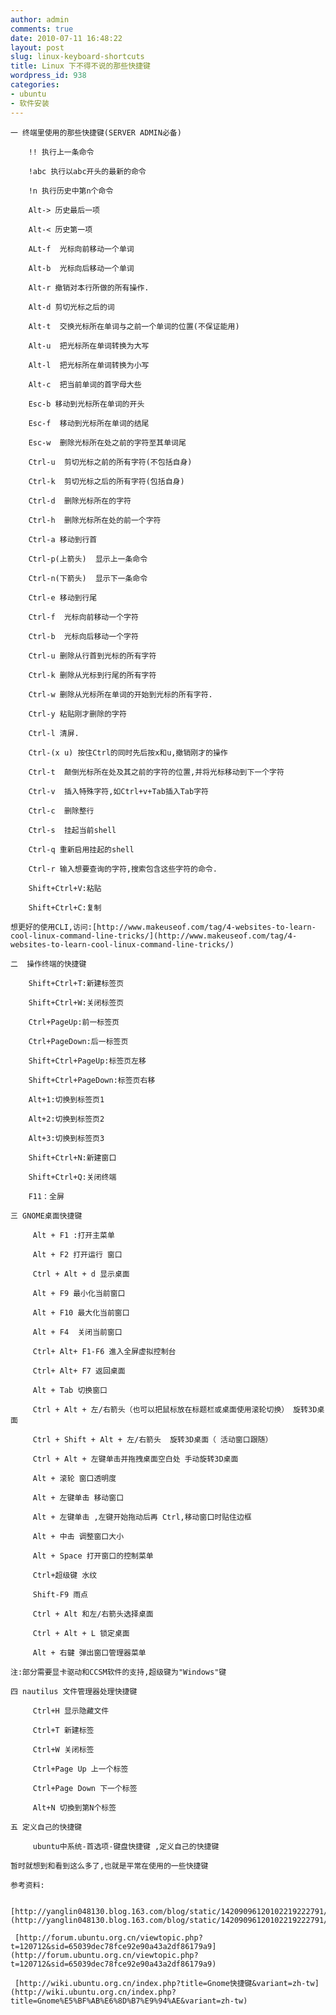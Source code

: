 ```yaml
---
author: admin
comments: true
date: 2010-07-11 16:48:22
layout: post
slug: linux-keyboard-shortcuts
title: Linux 下不得不说的那些快捷键
wordpress_id: 938
categories:
- ubuntu
- 软件安装
---
```


	一 终端里使用的那些快捷键(SERVER ADMIN必备)
 
		!! 执行上一条命令
 
		!abc 执行以abc开头的最新的命令
 
		!n 执行历史中第n个命令
 
		Alt-> 历史最后一项
 
		Alt-< 历史第一项
 
		ALt-f  光标向前移动一个单词
 
		Alt-b  光标向后移动一个单词
 
		Alt-r 撤销对本行所做的所有操作.
 
		Alt-d 剪切光标之后的词
 
		Alt-t  交换光标所在单词与之前一个单词的位置(不保证能用)  
 
		Alt-u  把光标所在单词转换为大写
 
		Alt-l  把光标所在单词转换为小写
 
		Alt-c  把当前单词的首字母大些
 
		Esc-b 移动到光标所在单词的开头
 
		Esc-f  移动到光标所在单词的结尾
 
		Esc-w  删除光标所在处之前的字符至其单词尾
 
		Ctrl-u  剪切光标之前的所有字符(不包括自身)
 
		Ctrl-k  剪切光标之后的所有字符(包括自身)
 
		Ctrl-d  删除光标所在的字符
 
		Ctrl-h  删除光标所在处的前一个字符
 
		Ctrl-a 移动到行首
 
		Ctrl-p(上箭头)  显示上一条命令
 
		Ctrl-n(下箭头)  显示下一条命令
 
		Ctrl-e 移动到行尾
 
		Ctrl-f  光标向前移动一个字符
 
		Ctrl-b  光标向后移动一个字符
 
		Ctrl-u 删除从行首到光标的所有字符
 
		Ctrl-k 删除从光标到行尾的所有字符
 
		Ctrl-w 删除从光标所在单词的开始到光标的所有字符.
 
		Ctrl-y 粘贴刚才删除的字符
 
		Ctrl-l 清屏.
 
		Ctrl-(x u) 按住Ctrl的同时先后按x和u,撤销刚才的操作
 
		Ctrl-t  颠倒光标所在处及其之前的字符的位置,并将光标移动到下一个字符
 
		Ctrl-v  插入特殊字符,如Ctrl+v+Tab插入Tab字符
 
		Ctrl-c  删除整行
 
		Ctrl-s  挂起当前shell
 
		Ctrl-q 重新启用挂起的shell
 
		Ctrl-r 输入想要查询的字符,搜索包含这些字符的命令.
 
		Shift+Ctrl+V:粘贴
 
		Shift+Ctrl+C:复制

	想更好的使用CLI,访问:[http://www.makeuseof.com/tag/4-websites-to-learn-cool-linux-command-line-tricks/](http://www.makeuseof.com/tag/4-websites-to-learn-cool-linux-command-line-tricks/)

	二  操作终端的快捷键
 
		Shift+Ctrl+T:新建标签页
 
		Shift+Ctrl+W:关闭标签页
 
		Ctrl+PageUp:前一标签页
 
		Ctrl+PageDown:后一标签页
 
		Shift+Ctrl+PageUp:标签页左移
 
		Shift+Ctrl+PageDown:标签页右移
 
		Alt+1:切换到标签页1
 
		Alt+2:切换到标签页2
 
		Alt+3:切换到标签页3
 
		Shift+Ctrl+N:新建窗口
 
		Shift+Ctrl+Q:关闭终端
 
		F11：全屏

	三 GNOME桌面快捷键
 
		 Alt + F1 :打开主菜单 
 
		 Alt + F2 打开运行 窗口
 
		 Ctrl + Alt + d 显示桌面 
 
		 Alt + F9 最小化当前窗口
 
		 Alt + F10 最大化当前窗口
 
		 Alt + F4  关闭当前窗口 
 
		 Ctrl+ Alt+ F1-F6 進入全屏虚拟控制台
 
		 Ctrl+ Alt+ F7 返回桌面
 
		 Alt + Tab 切换窗口
 
		 Ctrl + Alt + 左/右箭头（也可以把鼠标放在标题栏或桌面使用滚轮切换） 旋转3D桌面
 
		 Ctrl + Shift + Alt + 左/右箭头  旋转3D桌面（ 活动窗口跟随）
 
		 Ctrl + Alt + 左键单击并拖拽桌面空白处 手动旋转3D桌面
 
		 Alt + 滚轮 窗口透明度 
 
		 Alt + 左键单击 移动窗口 
 
		 Alt + 左键单击 ,左键开始拖动后再 Ctrl,移动窗口时贴住边框
 
		 Alt + 中击 调整窗口大小
 
		 Alt + Space 打开窗口的控制菜单
 
		 Ctrl+超级键 水纹
 
		 Shift-F9 雨点 
 
		 Ctrl + Alt 和左/右箭头选择桌面
 
		 Ctrl + Alt + L 锁定桌面
 
		 Alt + 右鍵 弹出窗口管理器菜单

	注:部分需要显卡驱动和CCSM软件的支持,超级键为"Windows"键

	四 nautilus 文件管理器处理快捷键
 
		 Ctrl+H 显示隐藏文件
 
		 Ctrl+T 新建标签
 
		 Ctrl+W 关闭标签
 
		 Ctrl+Page Up 上一个标签
 
		 Ctrl+Page Down 下一个标签
 
		 Alt+N 切換到第N个标签

	五 定义自己的快捷键
 
		 ubuntu中系统-首选项-键盘快捷键 ,定义自己的快捷键

	暂时就想到和看到这么多了,也就是平常在使用的一些快捷键

	参考资料:

	 [http://yanglin048130.blog.163.com/blog/static/14209096120102219222791/](http://yanglin048130.blog.163.com/blog/static/14209096120102219222791/)

	 [http://forum.ubuntu.org.cn/viewtopic.php?t=120712&sid=65039dec78fce92e90a43a2df86179a9](http://forum.ubuntu.org.cn/viewtopic.php?t=120712&sid=65039dec78fce92e90a43a2df86179a9)

	 [http://wiki.ubuntu.org.cn/index.php?title=Gnome快捷键&variant=zh-tw](http://wiki.ubuntu.org.cn/index.php?title=Gnome%E5%BF%AB%E6%8D%B7%E9%94%AE&variant=zh-tw)

